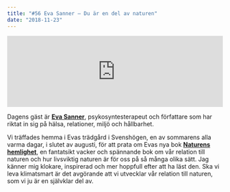 ```yaml
---
title: "#56 Eva Sanner – Du är en del av naturen"
date: "2018-11-23"
---
```


<iframe src="https://w.soundcloud.com/player/?url=https%3A//api.soundcloud.com/tracks/534103545&amp;color=%23ff5500&amp;auto_play=false&amp;hide_related=false&amp;show_comments=true&amp;show_user=true&amp;show_reposts=false&amp;show_teaser=true" width="100%" height="166" frameborder="no" scrolling="no"></iframe>

Dagens gäst är **[Eva Sanner](https://www.evasanner.se)**, psykosyntesterapeut och författare som har riktat in sig på hälsa, relationer, miljö och hållbarhet.

Vi träffades hemma i Evas trädgård i Svenshögen, en av sommarens alla varma dagar, i slutet av augusti, för att prata om Evas nya bok **[Naturens hemlighet](http://www.bladhbybladh.se/produkt/naturens-hemlighet/)**, en fantatsikt vacker och spännande bok om vår relation till naturen och hur livsviktig naturen är för oss på så många olika sätt. Jag känner mig klokare, inspirerad och mer hoppfull efter att ha läst den. Ska vi leva klimatsmart är det avgörande att vi utvecklar vår relation till naturen, som vi ju är en självklar del av.
